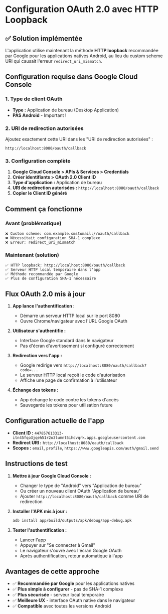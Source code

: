 # Configuration OAuth 2.0 avec HTTP Loopback

## ✅ Solution implémentée

L'application utilise maintenant la méthode **HTTP loopback** recommandée par Google pour les applications natives Android, au lieu du custom scheme URI qui causait l'erreur `redirect_uri_mismatch`.

## Configuration requise dans Google Cloud Console

### 1. Type de client OAuth
- **Type :** Application de bureau (Desktop Application)
- **PAS Android** - Important !

### 2. URI de redirection autorisées
Ajoutez exactement cette URI dans les "URI de redirection autorisées" :
```
http://localhost:8080/oauth/callback
```

### 3. Configuration complète
1. **Google Cloud Console > APIs & Services > Credentials**
2. **Créer identifiants > OAuth 2.0 Client ID**
3. **Type d'application :** Application de bureau
4. **URI de redirection autorisées :** `http://localhost:8080/oauth/callback`
5. **Copier le Client ID généré**

## Comment ça fonctionne

### Avant (problématique)
```
❌ Custom scheme: com.example.smstomail://oauth/callback
❌ Nécessitait configuration SHA-1 complexe
❌ Erreur: redirect_uri_mismatch
```

### Maintenant (solution)
```
✅ HTTP loopback: http://localhost:8080/oauth/callback  
✅ Serveur HTTP local temporaire dans l'app
✅ Méthode recommandée par Google
✅ Plus de configuration SHA-1 nécessaire
```

## Flux OAuth 2.0 mis à jour

1. **App lance l'authentification :**
   - Démarre un serveur HTTP local sur le port 8080
   - Ouvre Chrome/navigateur avec l'URL Google OAuth
   
2. **Utilisateur s'authentifie :**
   - Interface Google standard dans le navigateur
   - Pas d'écran d'avertissement si configuré correctement
   
3. **Redirection vers l'app :**
   - Google redirige vers `http://localhost:8080/oauth/callback?code=...`
   - Le serveur HTTP local reçoit le code d'autorisation
   - Affiche une page de confirmation à l'utilisateur
   
4. **Échange des tokens :**
   - App échange le code contre les tokens d'accès
   - Sauvegarde les tokens pour utilisation future

## Configuration actuelle de l'app

- **Client ID :** `447857613313-itn45fqo3jqeh51r2o3lumnt5ihdvqrk.apps.googleusercontent.com`
- **Redirect URI :** `http://localhost:8080/oauth/callback`
- **Scopes :** `email`, `profile`, `https://www.googleapis.com/auth/gmail.send`

## Instructions de test

1. **Mettre à jour Google Cloud Console :**
   - Changer le type de "Android" vers "Application de bureau"
   - Ou créer un nouveau client OAuth "Application de bureau"
   - Ajouter `http://localhost:8080/oauth/callback` comme URI de redirection

2. **Installer l'APK mis à jour :**
   ```bash
   adb install app/build/outputs/apk/debug/app-debug.apk
   ```

3. **Tester l'authentification :**
   - Lancer l'app
   - Appuyer sur "Se connecter à Gmail"
   - Le navigateur s'ouvre avec l'écran Google OAuth
   - Après authentification, retour automatique à l'app

## Avantages de cette approche

- ✅ **Recommandée par Google** pour les applications natives
- ✅ **Plus simple à configurer** - pas de SHA-1 complexe
- ✅ **Plus sécurisée** - serveur local temporaire
- ✅ **Meilleure UX** - interface OAuth native dans le navigateur
- ✅ **Compatible** avec toutes les versions Android